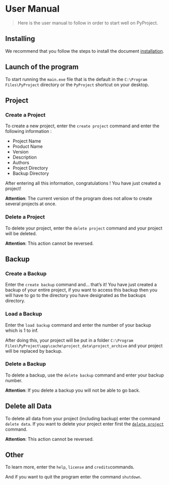 # User Manual
> Here is the user manual to follow in order to start well on PyProject.

## Installing
We recommend that you follow the steps to install the document [installation](https://github.com/KDUser12/PyProject/blob/main/docs/installation.md).

## Launch of the program
To start running the `main.exe` file that is the default in the `C:\Program Files\PyProject` directory or the `PyProject` shortcut on your desktop.

## Project
### Create a Project
To create a new project, enter the `create project` command and enter the following information :

- Project Name
- Product Name
- Version
- Description
- Authors
- Project Directory
- Backup Directory

After entering all this information, congratulations ! You have just created a project!

**Attention**: The current version of the program does not allow to create several projects at once.

### Delete a Project
To delete your project, enter the `delete project` command and your project will be deleted.

**Attention**: This action cannot be reversed.

## Backup
### Create a Backup
Enter the `create backup` command and... that’s it!
You have just created a backup of your entire project, if you want to access this backup then you will have to go to the directory you have designated as the backups directory.

### Load a Backup
Enter the `load backup` command and enter the number of your backup which is 1 to inf.

After doing this, your project will be put in a folder `C:\Program Files\PyProject\app\cache\project_data\project_archive` and your project will be replaced by backup.

### Delete a Backup
To delete a backup, use the `delete backup` command and enter your backup number.

**Attention**: If you delete a backup you will not be able to go back.

## Delete all Data

To delete all data from your project (including backup) enter the command `delete data`.
If you want to delete your project enter first the [`delete project`](https://github.com/KDUser12/PyProject/main/docs/user_manual.md#delete-a-project) command.

**Attention**: This action cannot be reversed.

## Other
To learn more, enter the `help`, `license` and `credits`commands.

And if you want to quit the program enter the command `shutdown`.
